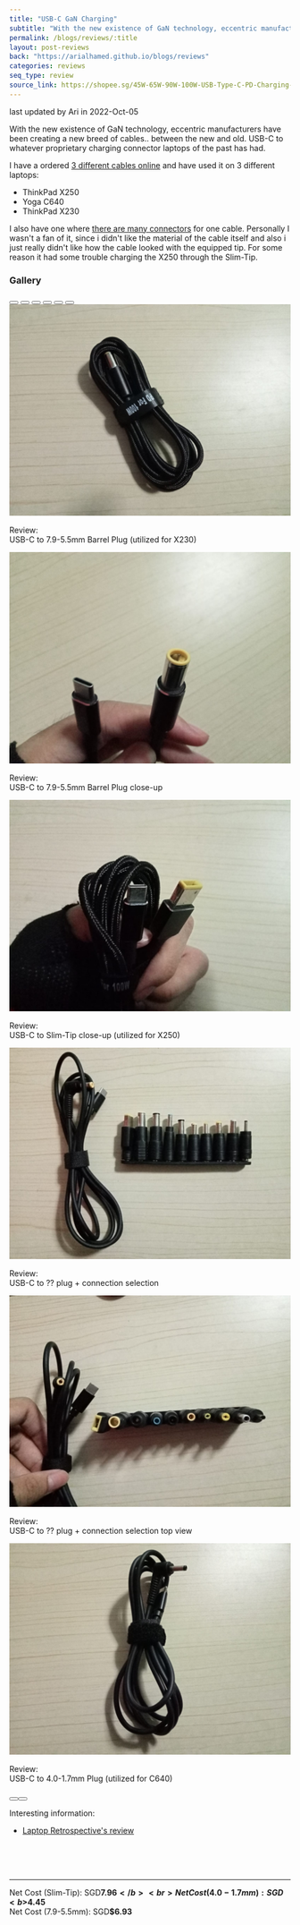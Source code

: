 ```yaml
---
title: "USB-C GaN Charging"
subtitle: "With the new existence of GaN technology, eccentric manufacturers have been creating a new breed of cables.."
permalink: /blogs/reviews/:title
layout: post-reviews
back: "https://arialhamed.github.io/blogs/reviews"
categories: reviews
seq_type: review
source_link: https://shopee.sg/45W-65W-90W-100W-USB-Type-C-PD-Charging-Cable-Cord-USB-C-Plug-Converter-to-Laptop-Power-Adapter-Connector-for-Universal-Laptops-i.268068206.2955272970
---
```


<span class="timestamp">last updated by Ari in 2022-Oct-05</span>

With the new existence of GaN technology, eccentric manufacturers have been creating a new breed of cables.. between the new and old. USB-C to whatever proprietary charging connector laptops of the past has had.

I have a ordered <a href="https://shopee.sg/45W-65W-90W-100W-USB-Type-C-PD-Charging-Cable-Cord-USB-C-Plug-Converter-to-Laptop-Power-Adapter-Connector-for-Universal-Laptops-i.268068206.2955272970">3 different cables online</a> and have used it on 3 different laptops:
- ThinkPad X250
- Yoga C640
- ThinkPad X230

I also have one where <a href="https://shopee.sg/Laptop-Power-Adapter-Connector-Dc-Plug-USB-Type-C-male-to-Universal-Male-Jack-Converter-for-Lenovo-for-Asus-Notebook-Charger-i.268068206.5837599267">there are many connectors</a> for one cable. Personally I wasn't a fan of it, since i didn't like the material of the cable itself and also i just really didn't like how the cable looked with the equipped tip. For some reason it had some trouble charging the X250 through the Slim-Tip.

### Gallery

<div id="carousel-usb-c-gan-charging-review" class="carousel slide" data-bs-ride="carousel">
    <!-- Indicators/dots -->
    <div class="carousel-indicators">
        <button type="button" data-bs-target="#carousel-usb-c-gan-charging-review" data-bs-slide-to="0" aria-current="true" aria-label="USB-C GaN Charging 00" class="active"></button>
        <button type="button" data-bs-target="#carousel-usb-c-gan-charging-review" data-bs-slide-to="1" aria-label="USB-C GaN Charging 01"></button>
        <button type="button" data-bs-target="#carousel-usb-c-gan-charging-review" data-bs-slide-to="2" aria-label="USB-C GaN Charging 02"></button>
        <button type="button" data-bs-target="#carousel-usb-c-gan-charging-review" data-bs-slide-to="3" aria-label="USB-C GaN Charging 03"></button>
        <button type="button" data-bs-target="#carousel-usb-c-gan-charging-review" data-bs-slide-to="4" aria-label="USB-C GaN Charging 04"></button>
        <button type="button" data-bs-target="#carousel-usb-c-gan-charging-review" data-bs-slide-to="5" aria-label="USB-C GaN Charging 05"></button>
    </div>
    <!-- The slideshow/carousel -->
    <div class="carousel-inner">
        <div class="carousel-item active">
            <img src="https://raw.githubusercontent.com/arialhamed/static/main/images/blogs/reviews/USB-C-GaN-Charging-01.jpeg" alt="" class="d-block w-100">
            <div class="carousel-caption d-none d-md-block">
                <p>Review: <br>USB-C to 7.9-5.5mm Barrel Plug (utilized for X230)</p>
            </div>
        </div>
        <div class="carousel-item">
            <img src="https://raw.githubusercontent.com/arialhamed/static/main/images/blogs/reviews/USB-C-GaN-Charging.jpeg" alt="" class="d-block w-100">
            <div class="carousel-caption d-none d-md-block">
                <p>Review: <br>USB-C to 7.9-5.5mm Barrel Plug close-up</p>
            </div>
        </div>
        <div class="carousel-item">
            <img src="https://raw.githubusercontent.com/arialhamed/static/main/images/blogs/reviews/USB-C-GaN-Charging-02.jpeg" alt="" class="d-block w-100">
            <div class="carousel-caption d-none d-md-block">
                <p>Review: <br>USB-C to Slim-Tip close-up (utilized for X250)</p>
            </div>
        </div>
        <div class="carousel-item">
            <img src="https://raw.githubusercontent.com/arialhamed/static/main/images/blogs/reviews/USB-C-GaN-Charging-03.jpeg" alt="" class="d-block w-100">
            <div class="carousel-caption d-none d-md-block">
                <p>Review: <br>USB-C to ?? plug + connection selection</p>
            </div>
        </div>
        <div class="carousel-item">
            <img src="https://raw.githubusercontent.com/arialhamed/static/main/images/blogs/reviews/USB-C-GaN-Charging-04.jpeg" alt="" class="d-block w-100">
            <div class="carousel-caption d-none d-md-block">
                <p>Review: <br>USB-C to ?? plug + connection selection top view</p>
            </div>
        </div>
        <div class="carousel-item">
            <img src="https://raw.githubusercontent.com/arialhamed/static/main/images/blogs/reviews/USB-C-GaN-Charging-05.jpeg" alt="" class="d-block w-100">
            <div class="carousel-caption d-none d-md-block">
                <p>Review: <br>USB-C to 4.0-1.7mm Plug (utilized for C640)</p>
            </div>
        </div>
    </div>
    <!-- Left and right controls/icons -->
    <button class="carousel-control-prev" type="button" data-bs-target="#carousel-usb-c-gan-charging-review" data-bs-slide="prev"><span class="carousel-control-prev-icon"></span></button><button class="carousel-control-next" type="button" data-bs-target="#carousel-usb-c-gan-charging-review" data-bs-slide="next"><span class="carousel-control-next-icon"></span></button>
</div>


Interesting information:
- <a href="https://www.youtube.com/watch?v=uZAlsWBXFSg">Laptop Retrospective's review</a>

<br><br><br><hr>
Net Cost (Slim-Tip): SGD<b>$7.96</b><br>
Net Cost (4.0-1.7mm): SGD<b>$4.45</b><br>
Net Cost (7.9-5.5mm): SGD<b>$6.93</b>